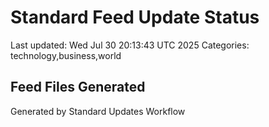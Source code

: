 # Standard Feed Update Status
Last updated: Wed Jul 30 20:13:43 UTC 2025
Categories: technology,business,world

## Feed Files Generated

Generated by Standard Updates Workflow
